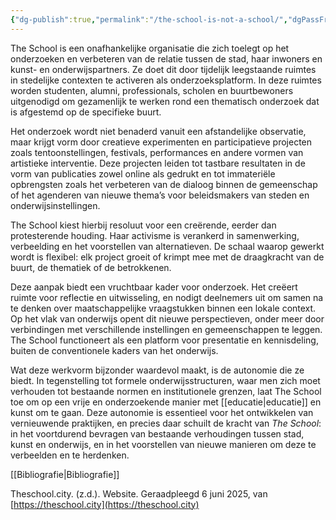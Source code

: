 ```yaml
---
{"dg-publish":true,"permalink":"/the-school-is-not-a-school/","dgPassFrontmatter":true}
---
```



The School is een onafhankelijke organisatie die zich toelegt op het onderzoeken en verbeteren van de relatie tussen de stad, haar inwoners en kunst- en onderwijspartners. Ze doet dit door tijdelijk leegstaande ruimtes in stedelijke contexten te activeren als onderzoeksplatform. In deze ruimtes worden studenten, alumni, professionals, scholen en buurtbewoners uitgenodigd om gezamenlijk te werken rond een thematisch onderzoek dat is afgestemd op de specifieke buurt.

Het onderzoek wordt niet benaderd vanuit een afstandelijke observatie, maar krijgt vorm door creatieve experimenten en participatieve projecten zoals tentoonstellingen, festivals, performances en andere vormen van artistieke interventie. Deze projecten leiden tot tastbare resultaten in de vorm van publicaties zowel online als gedrukt en tot immateriële opbrengsten zoals het verbeteren van de dialoog binnen de gemeenschap of het agenderen van nieuwe thema’s voor beleidsmakers van steden en onderwijsinstellingen.

The School kiest hierbij resoluut voor een creërende, eerder dan protesterende houding. Haar activisme is verankerd in samenwerking, verbeelding en het voorstellen van alternatieven. De schaal waarop gewerkt wordt is flexibel: elk project groeit of krimpt mee met de draagkracht van de buurt, de thematiek of de betrokkenen.

Deze aanpak biedt een vruchtbaar kader voor onderzoek. Het creëert ruimte voor reflectie en uitwisseling, en nodigt deelnemers uit om samen na te denken over maatschappelijke vraagstukken binnen een lokale context. Op het vlak van onderwijs opent dit nieuwe perspectieven, onder meer door verbindingen met verschillende instellingen en gemeenschappen te leggen. The School functioneert als een platform voor presentatie en kennisdeling, buiten de conventionele kaders van het onderwijs.

Wat deze werkvorm bijzonder waardevol maakt, is de autonomie die ze biedt. In tegenstelling tot formele onderwijsstructuren, waar men zich moet verhouden tot bestaande normen en institutionele grenzen, laat The School toe om op een vrije en onderzoekende manier met [[educatie\|educatie]] en kunst om te gaan. Deze autonomie is essentieel voor het ontwikkelen van vernieuwende praktijken, en precies daar schuilt de kracht van _The School_: in het voortdurend bevragen van bestaande verhoudingen tussen stad, kunst en onderwijs, en in het voorstellen van nieuwe manieren om deze te verbeelden en te herdenken.

[[Bibliografie\|Bibliografie]]

Theschool.city. (z.d.). Website. Geraadpleegd 6 juni 2025, van [https://theschool.city](https://theschool.city)
